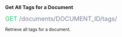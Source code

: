 ### Get All Tags for a Document


<span style="color: #22CF6D;font-size: 20px">GET</span><span style="color: #7D819E;font-size: 20px"> /documents/DOCUMENT_ID/tags/</span>

Retrieve all tags for a document.